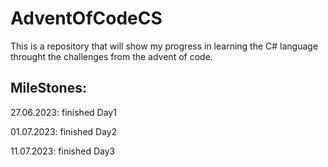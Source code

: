 # AdventOfCodeCS
This is a repository that will show my progress in learning the C# language throught the challenges from the advent of code.

## MileStones:
27.06.2023: finished Day1

01.07.2023: finished Day2

11.07.2023: finished Day3
